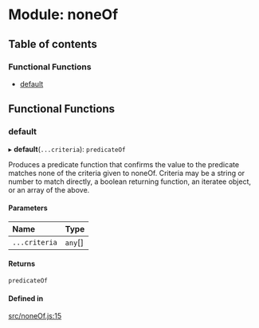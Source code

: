 # Module: noneOf

## Table of contents

### Functional Functions

- [default](noneOf.md#default)

## Functional Functions

### default

▸ **default**(`...criteria`): `predicateOf`

Produces a predicate function that confirms the value to the predicate matches
none of the criteria given to noneOf. Criteria may be a string or number to match directly,
a boolean returning function, an iteratee object, or an array of the above.

#### Parameters

| Name | Type |
| :------ | :------ |
| `...criteria` | `any`[] |

#### Returns

`predicateOf`

#### Defined in

[src/noneOf.js:15](https://github.com/Twipped/js-utils/blob/f2eceb5/src/noneOf.js#L15)
